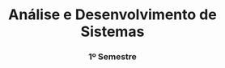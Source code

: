 <h1 align="center"> Análise e Desenvolvimento de Sistemas </h1>
<h3 align="center"> 1º Semestre </h3>